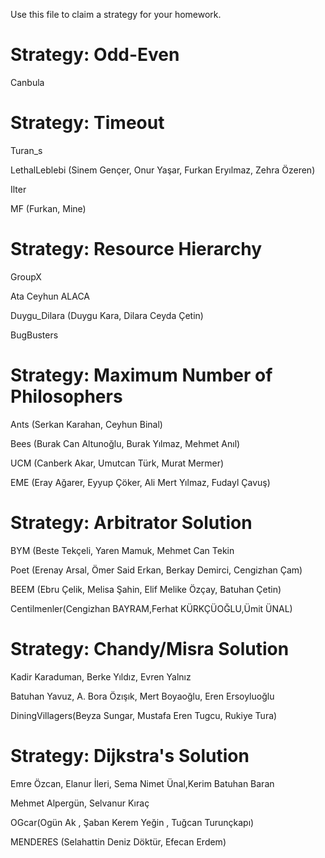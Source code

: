 Use this file to claim a strategy for your homework.

# Strategy: Odd-Even
Canbula

# Strategy: Timeout
Turan_s

LethalLeblebi (Sinem Gençer, Onur Yaşar, Furkan Eryılmaz, Zehra Özeren)

Ilter

MF (Furkan, Mine)

# Strategy: Resource Hierarchy
GroupX

Ata Ceyhun ALACA

Duygu_Dilara (Duygu Kara, Dilara Ceyda Çetin)

BugBusters

# Strategy: Maximum Number of Philosophers
Ants (Serkan Karahan, Ceyhun Binal) 

Bees (Burak Can Altunoğlu, Burak Yılmaz, Mehmet Anıl)

UCM (Canberk Akar, Umutcan Türk, Murat Mermer)

EME (Eray Ağarer, Eyyup Çöker, Ali Mert Yılmaz, Fudayl Çavuş)

# Strategy: Arbitrator Solution
BYM (Beste Tekçeli, Yaren Mamuk, Mehmet Can Tekin

Poet (Erenay Arsal, Ömer Said Erkan, Berkay Demirci, Cengizhan Çam)

BEEM (Ebru Çelik, Melisa Şahin, Elif Melike Özçay, Batuhan Çetin)

Centilmenler(Cengizhan BAYRAM,Ferhat KÜRKÇÜOĞLU,Ümit ÜNAL)

# Strategy: Chandy/Misra Solution
Kadir Karaduman, Berke Yıldız, Evren Yalnız

Batuhan Yavuz, A. Bora Özışık, Mert Boyaoğlu, Eren Ersoyluoğlu

DiningVillagers(Beyza Sungar, Mustafa Eren Tugcu, Rukiye Tura)

# Strategy: Dijkstra's Solution
Emre Özcan, Elanur İleri, Sema Nimet Ünal,Kerim Batuhan Baran

Mehmet Alpergün, Selvanur Kıraç

OGcar(Ogün Ak , Şaban Kerem Yeğin , Tuğcan Turunçkapı)

MENDERES (Selahattin Deniz Döktür, Efecan Erdem)
